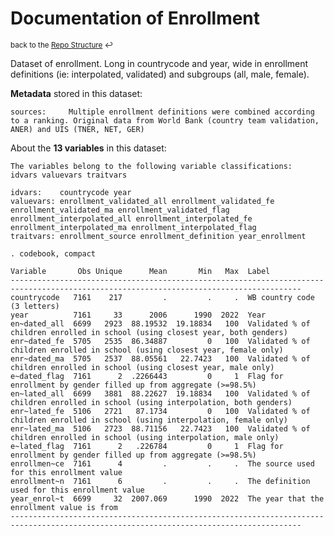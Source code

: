 
Documentation of Enrollment
=====================================================================

<sup>back to the [Repo Structure](https://github.com/worldbank/LearningPoverty/blob/master/00_documentation/002_repo_structure/Repo_Structure.md) :leftwards_arrow_with_hook:</sup>

Dataset of enrollment. Long in countrycode and year, wide in enrollment definitions (ie: interpolated, validated) and subgroups (all, male, female).

**Metadata** stored in this dataset:

~~~~
sources:     Multiple enrollment definitions were combined according to a ranking. Original data from World Bank (country team validation, ANER) and UIS (TNER, NET, GER)
~~~~


About the **13 variables** in this dataset:

~~~~
The variables belong to the following variable classifications:
idvars valuevars traitvars

idvars:    countrycode year
valuevars: enrollment_validated_all enrollment_validated_fe enrollment_validated_ma enrollment_validated_flag enrollment_interpolated_all enrollment_interpolated_fe enrollment_interpolated_ma enrollment_interpolated_flag
traitvars: enrollment_source enrollment_definition year_enrollment

. codebook, compact

Variable       Obs Unique      Mean       Min   Max  Label
---------------------------------------------------------------------------------------------------------------------------------------
countrycode   7161    217         .         .     .  WB country code (3 letters)
year          7161     33      2006      1990  2022  Year
en~dated_all  6699   2923  88.19532  19.18834   100  Validated % of children enrolled in school (using closest year, both genders)
enr~dated_fe  5705   2535  86.34887         0   100  Validated % of children enrolled in school (using closest year, female only)
enr~dated_ma  5705   2537  88.05561   22.7423   100  Validated % of children enrolled in school (using closest year, male only)
e~dated_flag  7161      2  .2266443         0     1  Flag for enrollment by gender filled up from aggregate (>=98.5%)
en~lated_all  6699   3881  88.22627  19.18834   100  Validated % of children enrolled in school (using interpolation, both genders)
enr~lated_fe  5106   2721   87.1734         0   100  Validated % of children enrolled in school (using interpolation, female only)
enr~lated_ma  5106   2723  88.71156   22.7423   100  Validated % of children enrolled in school (using interpolation, male only)
e~lated_flag  7161      2   .226784         0     1  Flag for enrollment by gender filled up from aggregate (>=98.5%)
enrollmen~ce  7161      4         .         .     .  The source used for this enrollment value
enrollment~n  7161      6         .         .     .  The definition used for this enrollment value
year_enrol~t  6699     32  2007.069      1990  2022  The year that the enrollment value is from
---------------------------------------------------------------------------------------------------------------------------------------


~~~~
